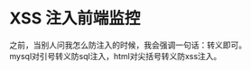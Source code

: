 # XSS 注入前端监控

之前，当别人问我怎么防注入的时候，我会强调一句话：转义即可。  
mysql对引号转义防sql注入，html对尖括号转义防xss注入。  


[4]: http://drops.wooyun.org/tips/2686
[3]: http://fex.baidu.com/blog/2014/04/traffic-hijack-2/
[2]: http://fex.baidu.com/blog/2014/06/xss-frontend-firewall-2/
[1]: http://fex.baidu.com/blog/2014/06/xss-frontend-firewall-1/

